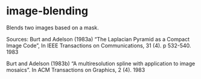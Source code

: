 # image-blending
Blends two images based on a mask.

Sources:
Burt and Adelson (1983a) “The Laplacian Pyramid as a Compact Image Code”, In IEEE Transactions on Communications, 31 (4). p 532-540. 1983

Burt and Adelson (1983b) “A multiresolution spline with application to image mosaics”. In ACM Transactions on Graphics, 2 (4). 1983
